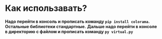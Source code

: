 # Как использавать?
**Надо перейти в консоль и прописать команду `pip install colorama`. Остальные библиотеки стандартные.**
**Дальше надо перейти в консоле в директорию с файлом и прописать команду `py virtual.py`**
